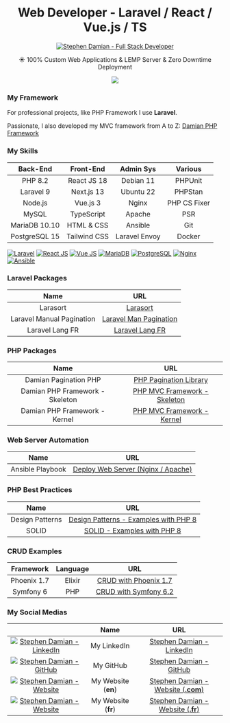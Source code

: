 <h1 align="center">
    Web Developer - Laravel / React / Vue.js / TS
</h1>


<p align="center">
    <a href="https://github.com/s-damian">
        <img src="https://raw.githubusercontent.com/s-damian/medias/main/s-damian-logo-full-stack.webp" alt="Stephen Damian - Full Stack Developer">
    </a>
</p>

<p align="center">
    &#9728; 100% Custom Web Applications & LEMP Server & Zero Downtime Deployment
</p>

<p align="center">
    <a href="https://www.damian-freelance.com/">
        <img src="https://img.shields.io/badge/Website-gkos.tech-red?style=flat-square">
    </a>
</p>




### My Framework

For professional projects, like PHP Framework I use **Laravel**.

Passionate, I also developed my MVC framework from A to Z:
[Damian PHP Framework](https://github.com/s-damian/damian-php)

### My Skills

| Back-End      | Front-End    | Admin Sys       | Various |
|:-------------:|:------------:|:---------------:|:-------:|
| PHP 8.2       | React JS 18  | Debian 11       | PHPUnit |
| Laravel 9     | Next.js 13   | Ubuntu 22       | PHPStan |
| Node.js       | Vue.js 3     | Nginx           | PHP CS Fixer |
| MySQL         | TypeScript   | Apache          | PSR |
| MariaDB 10.10 | HTML & CSS   | Ansible         | Git |
| PostgreSQL 15 | Tailwind CSS | Laravel Envoy   | Docker |

[![Laravel](https://raw.githubusercontent.com/s-damian/medias/main/technos/laravel.webp)](https://github.com/s-damian)
[![React JS](https://raw.githubusercontent.com/s-damian/medias/main/technos/react-js.webp)](https://github.com/s-damian)
[![Vue JS](https://raw.githubusercontent.com/s-damian/medias/main/technos/vue-js.webp)](https://github.com/s-damian)
[![MariaDB](https://raw.githubusercontent.com/s-damian/medias/main/technos/mariadb.webp)](https://github.com/s-damian)
[![PostgreSQL](https://raw.githubusercontent.com/s-damian/medias/main/technos/postgresql.webp)](https://github.com/s-damian)
[![Nginx](https://raw.githubusercontent.com/s-damian/medias/main/technos/nginx.webp)](https://github.com/s-damian)
[![Ansible](https://raw.githubusercontent.com/s-damian/medias/main/technos/ansible.webp)](https://github.com/s-damian)

### Laravel Packages

| Name | URL |
|:----:|:---:|
| Larasort | [Larasort](https://github.com/s-damian/larasort) |
| Laravel Manual Pagination | [Laravel Man Pagination](https://github.com/s-damian/laravel-man-pagination) |
| Laravel Lang FR | [Laravel Lang FR](https://github.com/s-damian/laravel-lang-fr) |

### PHP Packages

| Name | URL |
|:----:|:---:|
| Damian Pagination PHP | [PHP Pagination Library](https://github.com/s-damian/damian-pagination-php) |
| Damian PHP Framework - Skeleton | [PHP MVC Framework - Skeleton](https://github.com/s-damian/damian-php) |
| Damian PHP Framework - Kernel | [PHP MVC Framework - Kernel](https://github.com/s-damian/damian-php-fw) |

### Web Server Automation

| Name | URL |
|:----:|:---:|
| Ansible Playbook | [Deploy Web Server (Nginx / Apache)](https://github.com/s-damian/ansible-web-server-debian) |

### PHP Best Practices

| Name | URL |
|:----:|:---:|
| Design Patterns | [Design Patterns - Examples with PHP 8](https://github.com/s-damian/design-patterns-php) |
| SOLID | [SOLID - Examples with PHP 8](https://github.com/s-damian/solid-php) |

### CRUD Examples

| Framework | Language | URL |
|:---------:|:--------:|:---:|
| Phoenix 1.7 | Elixir | [CRUD with Phoenix 1.7](https://github.com/s-damian/phoenix-crud-example) |
| Symfony 6 | PHP | [CRUD with Symfony 6.2](https://github.com/s-damian/symfony-crud-example) |

### My Social Medias

| | Name | URL |
|:--:|:--:|:--:|
| [![Stephen Damian - LinkedIn](https://raw.githubusercontent.com/s-damian/medias/main/favicon-linkedin.png)](https://www.linkedin.com/in/stephen-damian/) | My LinkedIn         | [Stephen Damian - LinkedIn](https://www.linkedin.com/in/stephen-damian/) |
| [![Stephen Damian - GitHub](https://raw.githubusercontent.com/s-damian/medias/main/favicon-github.png)](https://github.com/s-damian)                     | My GitHub           | [Stephen Damian - GitHub](https://github.com/s-damian) |
| [![Stephen Damian - Website](https://raw.githubusercontent.com/s-damian/medias/main/favicon-s-damian.ico)](https://www.damian-freelance.com/)            | My Website (**en**) | [Stephen Damian - Website (**.com**)](https://www.damian-freelance.com/) |
| [![Stephen Damian - Website](https://raw.githubusercontent.com/s-damian/medias/main/favicon-s-damian.ico)](https://www.damian-freelance.fr/)             | My Website (**fr**) | [Stephen Damian - Website (**.fr**)](https://www.damian-freelance.fr/) |
